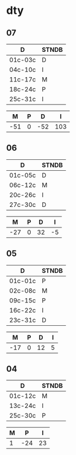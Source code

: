 # dty

## 07

| D       | STNDB  |
| ------- | -- |
| 01c-03c |  D  |
| 04c-10c |  I  |
| 11c-17c |  M  |
| 18c-24c |  P  |
| 25c-31c |  I  |

| **M** | **P**  | **D** | **I** |
| --- | --- | --- | --- |
| -51 |   0 |  -52 |  103 |

## 06

| D       | STNDB  |
| ------- | -- |
| 01c-05c |  D  |
| 06c-12c |  M  |
| 20c-26c |  I  |
| 27c-30c |  D  |

| **M** | **P**  | **D** | **I** |
| --- | --- | --- | --- |
| -27 |   0 |  32 |  -5 |

## 05

| D       | STNDB |
| ------- | -- |
| 01c-01c |  P  |
| 02c-08c |  M  |
| 09c-15c |  P  |
| 16c-22c |  I  |
| 23c-31c |  D  |

| **M** | **P**  | **D** | **I** |
| --- | --- | --- | --- |
| -17 |   0 |  12 |   5 |

## 04

| D       | STNDB |
| ------- | -- |
| 01c-12c |  M  |
| 13c-24c |  I  |
| 25c-30c |  P  |

| **M**  | **P**  | **I**  |
|  ---  | --- |   ---  |
|  1  |  -24  |  23  |

